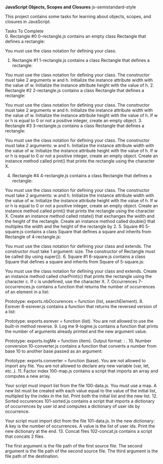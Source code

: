 <B>JavaScript Objects, Scopes and Closures</B>
js-semistandard-style

This project contains some tasks for learning about objects, scopes, and closures in JavaScript.</br>

Tasks To Complete</br>
 0. Rectangle #0
0-rectangle.js contains an empty class Rectangle that defines a rectangle:

You must use the class notation for defining your class.
 1. Rectangle #1
1-rectangle.js contains a class Rectangle that defines a rectangle:

You must use the class notation for defining your class.
The constructor must take 2 arguments w and h.
Initialize the instance attribute width with the value of w.
Initialize the instance attribute height with the value of h.
 2. Rectangle #2
2-rectangle.js contains a class Rectangle that defines a rectangle:

You must use the class notation for defining your class.
The constructor must take 2 arguments w and h.
Initialize the instance attribute width with the value of w.
Initialize the instance attribute height with the value of h.
If w or h is equal to 0 or not a positive integer, create an empty object.
 3. Rectangle #3
3-rectangle.js contains a class Rectangle that defines a rectangle:

You must use the class notation for defining your class.
The constructor must take 2 arguments: w and h.
Initialize the instance attribute width with the value of w.
Initialize the instance attribute height with the value of h.
If w or h is equal to 0 or not a positive integer, create an empty object.
Create an instance method called print() that prints the rectangle using the character X.

 4. Rectangle #4
4-rectangle.js contains a class Rectangle that defines a rectangle:

You must use the class notation for defining your class.
The constructor must take 2 arguments: w and h.
Initialize the instance attribute width with the value of w.
Initialize the instance attribute height with the value of h.
If w or h is equal to 0 or not a positive integer, create an empty object.
Create an instance method called print() that prints the rectangle using the character X.
Create an instance method called rotate() that exchanges the width and the height of the rectangle.
Create an instance method called double() that multiples the width and the height of the rectangle by 2.
 5. Square #0
5-square.js contains a class Square that defines a square and inherits from Rectangle of 4-rectangle.js:

You must use the class notation for defining your class and extends.
The constructor must take 1 argument: size.
The constructor of Rectangle must be called (by using super()).
 6. Square #1
6-square.js contains a class Square that defines a square and inherits from Square of 5-square.js:

You must use the class notation for defining your class and extends.
Create an instance method called charPrint(c) that prints the rectangle using the character c.
If c is undefined, use the character X.
 7. Occurrences
7-occurrences.js contains a function that returns the number of occurrences of an element in a list:

Prototype: exports.nbOccurences = function (list, searchElement).
 8. Esrever
8-esrever.js contains a function that returns the reversed version of a list:

Prototype: exports.esrever = function (list).
You are not allowed to use the built-in method reverse.
 9. Log me
9-logme.js contains a function that prints the number of arguments already printed and the new argument value.

Prototype: exports.logMe = function (item).
Output format: <number arguments already printed>: <current argument value>.
 10. Number conversion
10-converter.js contains a function that converts a number from base 10 to another base passed as an argument:

Prototype: exports.converter = function (base).
You are not allowed to import any file.
You are not allowed to declare any new variable (var, let, etc..).
 11. Factor index
100-map.js contains a script that imports an array and computes a new array.

Your script must import list from the file 100-data.js.
You must use a map.
A new list must be created with each value equal to the value of the initial list, multipled by the index in the list.
Print both the initial list and the new list.
 12. Sorted occurences
101-sorted.js contains a script that imports a dictionary of occurrences by user id and computes a dictionary of user ids by occurrence.

Your script must import dict from the file 101-data.js.
In the new dictionary:
A key is the number of occurrences.
A value is the list of user ids.
Print the new dictionary at the end.
 13. Concat files
102-concat.js contains a script that concats 2 files.

The first argument is the file path of the first source file.
The second argument is the file path of the second source file.
The third argument is the file path of the destination.